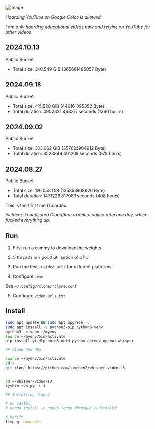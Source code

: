 ![image](https://github.com/user-attachments/assets/3cd67831-d632-42b6-a94e-fa432ac21afb)


_Hoarding YouTube on Google Colab is allowed_

_I am only hoarding educational videos now and relying on YouTube for other videos_

## 2024.10.13

Public Bucket

- Total size: 340.549 GiB (365661485057 Byte)

## 2024.09.18

Public Bucket

- Total size: 415.520 GiB (446161095352 Byte)
- Total duration: 4902331.463317 seconds (1360 hours)

## 2024.09.02

Public Bucket

- Total size: 333.062 GiB (357622904912 Byte)
- Total duration: 3523849.461206 seconds (978 hours)

## 2024.08.27

Public Bucket

- Total size: 126.058 GiB (135353908926 Byte)
- Total duration: 1471226.817983 seconds (408 hours)

This is the first time I hoarded.

_Incident: I configured Cloudflare to delete object after one day, which fucked everything up._

## Run

1. First run a dummy to download the weights

2. 3 threads is a good utilization of GPU

3. Run the test in `video_urls` for different platforms

4. Configure `.env`

See `~/.config/rclone/rclone.conf`

5. Configure `video_urls.txt`

## Install

```sh
sudo apt update && sudo apt upgrade -y
sudo apt install -y python3-pip python3-venv
python3 -m venv ~/myenv
source ~/myenv/bin/activate
pip install yt-dlp boto3 uuid python-dotenv openai-whisper

## Clone and Run

source ~/myenv/bin/activate
cd ~
git clone https://github.com/jimchen2/whisper-video-s3


cd ~/whisper-video-s3
python run.py -t 1

## Installing ffmpeg

# on vastai
# conda install -c conda-forge ffmpeg=6 cudatoolkit

# Verify
ffmpeg -hwaccels
```
